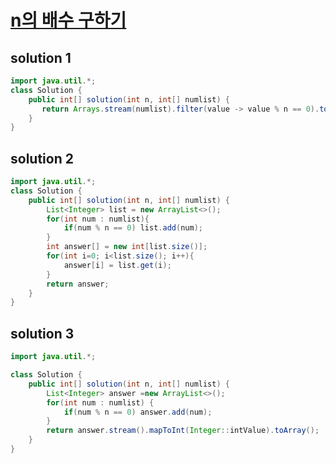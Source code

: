 # [n의 배수 구하기](https://programmers.co.kr/learn/courses/30/lessons/120905)

## solution 1

```java
import java.util.*;
class Solution {
    public int[] solution(int n, int[] numlist) {
       return Arrays.stream(numlist).filter(value -> value % n == 0).toArray();
    }
}
```

## solution 2

```java
import java.util.*;
class Solution {
    public int[] solution(int n, int[] numlist) {
        List<Integer> list = new ArrayList<>();
        for(int num : numlist){
            if(num % n == 0) list.add(num);    
        }
        int answer[] = new int[list.size()];
        for(int i=0; i<list.size(); i++){
            answer[i] = list.get(i);
        }
        return answer;
    }
}
```

## solution 3

```java
import java.util.*;

class Solution {
    public int[] solution(int n, int[] numlist) {
        List<Integer> answer =new ArrayList<>();
        for(int num : numlist) {
            if(num % n == 0) answer.add(num);
        }
        return answer.stream().mapToInt(Integer::intValue).toArray();
    }
}
```